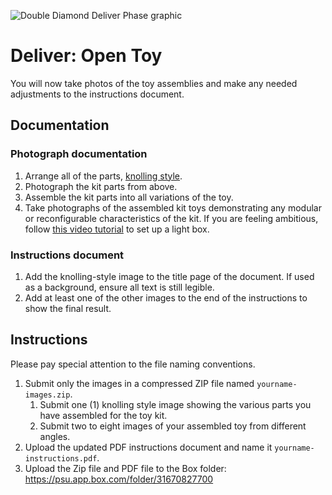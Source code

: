![Double Diamond Deliver Phase graphic](/assets/dd-process-deliver-1200px@2x.png)

# Deliver: Open Toy

You will now take photos of the toy assemblies and make any needed adjustments to the instructions document. 

## Documentation

### Photograph documentation

1. Arrange all of the parts, [knolling style](https://en.wikipedia.org/wiki/Knolling).
2. Photograph the kit parts from above.
3. Assemble the kit parts into all variations of the toy.
4. Take photographs of the assembled kit toys demonstrating any modular or reconfigurable characteristics of the kit. If you are feeling ambitious, follow [this video tutorial](https://www.youtube.com/watch?v=T6fnHEvLyAE) to set up a light box. 

### Instructions document

1. Add the knolling-style image to the title page of the document. If used as a background, ensure all text is still legible.
2. Add at least one of the other images to the end of the instructions to show the final result.

## Instructions

Please pay special attention to the file naming conventions.

1. Submit only the images in a compressed ZIP file named `yourname-images.zip`.
    1. Submit one (1) knolling style image showing the various parts you have assembled for the toy kit.
    2. Submit two to eight images of your assembled toy from different angles.
2. Upload the updated PDF instructions document and name it `yourname-instructions.pdf`.
3. Upload the Zip file and PDF file to the Box folder: https://psu.app.box.com/folder/31670827700
